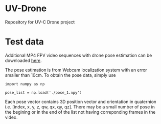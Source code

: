 # UV-Drone
Repository for UV-C Drone project

# Test data
Additional MP4 FPV video sequences with drone pose estimation can be downloaded [here](https://drive.google.com/drive/folders/10OSnv5N5SV3ehiEVNY__JBu7SiakYGfO?usp=sharing).

The pose estimation is from Webcam localization system with an error smaller than 10cm. To obtain the pose data, simply use

```
import numpy as np

pose_list = np.load('./pose_1.npy')
```
Each pose vector contains 3D position vector and orientation in quaternion i.e. [index, x, y, z, qw, qx, qy, qz]. There may be a small number of pose in the begining or in the end of the list not having correponding frames in the video.
